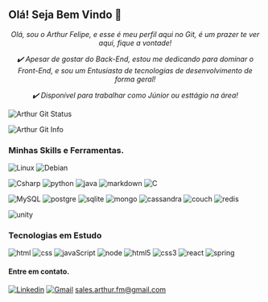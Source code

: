 ## Olá! Seja Bem Vindo 👋

_<center>Olá, sou o Arthur Felipe, e esse é meu perfil aqui no Git, é um prazer te ver aqui, fique a vontade!</center>_

_<center>✔️ Apesar de gostar do Back-End, estou me dedicando para dominar o Front-End, e sou um Entusiasta de tecnologias de desenvolvimento de forma geral!</center>_

_<center>✔️ Disponível para trabalhar como Júnior ou esttágio na área!</center>_


![Arthur Git Status](https://github-readme-stats.vercel.app/api?username=ArthurSalesFM&theme=dracula)

![Arthur Git Info](https://github-readme-stats.vercel.app/api/top-langs/?username=ArthurSalesFM&theme=dracula)




### Minhas Skills e Ferramentas.

![Linux](	https://img.shields.io/badge/Linux-FCC624?style=for-the-badge&logo=linux&logoColor=black)
![Debian](	https://img.shields.io/badge/Windows-0078D6?style=for-the-badge&logo=windows&logoColor=white) 

![Csharp](	https://img.shields.io/badge/C%23-239120?style=for-the-badge&logo=c-sharp&logoColor=whit)
![python](	https://img.shields.io/badge/Python-3776AB?style=for-the-badge&logo=python&logoColor=white)
![java](	https://img.shields.io/badge/Java-ED8B00?style=for-the-badge&logo=openjdk&logoColor=white)
![markdown](	https://img.shields.io/badge/Markdown-000000?style=for-the-badge&logo=markdown&logoColor=white)
![C](	https://img.shields.io/badge/C-00599C?style=for-the-badge&logo=c&logoColor=white)


![MySQL](	https://img.shields.io/badge/MySQL-00000F?style=for-the-badge&logo=mysql&logoColor=white)
![postgre](	https://img.shields.io/badge/PostgreSQL-316192?style=for-the-badge&logo=postgresql&logoColor=white)
![sqlite](	https://img.shields.io/badge/SQLite-07405E?style=for-the-badge&logo=sqlite&logoColor=white)
![mongo](	https://img.shields.io/badge/MongoDB-4EA94B?style=for-the-badge&logo=mongodb&logoColor=white)
![cassandra](	https://img.shields.io/badge/Cassandra-1287B1?style=for-the-badge&logo=apache%20cassandra&logoColor=white)
![couch](	https://img.shields.io/badge/Couchbase-EA2328?style=for-the-badge&logo=couchbase&logoColor=white)
![redis](	https://img.shields.io/badge/redis-%23DD0031.svg?&style=for-the-badge&logo=redis&logoColor=white)



![unity](https://img.shields.io/badge/Unity-100000?style=for-the-badge&logo=unity&logoColor=white)




### Tecnologias em Estudo

![html](https://img.shields.io/badge/HTML-239120?style=for-the-badge&logo=html5&logoColor=white)
![css](https://img.shields.io/badge/CSS-239120?&style=for-the-badge&logo=css3&logoColor=white)
![javaScript](https://img.shields.io/badge/JavaScript-323330?style=for-the-badge&logo=javascript&logoColor=F7DF1E)
![node](https://img.shields.io/badge/Node.js-43853D?style=for-the-badge&logo=node.js&logoColor=white)
![html5](https://img.shields.io/badge/HTML5-E34F26?style=for-the-badge&logo=html5&logoColor=white)
![css3](https://img.shields.io/badge/CSS3-1572B6?style=for-the-badge&logo=css3&logoColor=white)
![react](https://img.shields.io/badge/React-20232A?style=for-the-badge&logo=react&logoColor=61DAFB)
![spring](https://img.shields.io/badge/Spring-6DB33F?style=for-the-badge&logo=spring&logoColor=white)




#### Entre em contato.

[![Linkedin](https://img.shields.io/badge/LinkedIn-0077B5?style=for-the-badge&logo=linkedin&logoColor=white)](https://www.linkedin.com/in/arthur-felipe-07b87b119/) 
[![Gmail](https://img.shields.io/badge/Gmail-D14836?style=for-the-badge&logo=gmail&logoColor=white)](https://www.gmail.com) sales.arthur.fm@gmail.com

